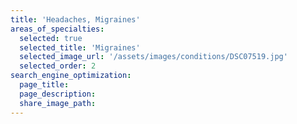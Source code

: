 ```yaml
---
title: 'Headaches, Migraines'
areas_of_specialties:
  selected: true
  selected_title: 'Migraines'
  selected_image_url: '/assets/images/conditions/DSC07519.jpg'
  selected_order: 2
search_engine_optimization:
  page_title:
  page_description:
  share_image_path:
---
```

